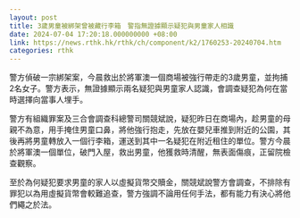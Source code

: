 ```yaml
---
layout: post
title: 3歲男童被綁架曾被藏行李箱　警指無證據顯示疑犯與男童家人相識
date: 2024-07-04 17:20:18.000000000 +08:00
link: https://news.rthk.hk/rthk/ch/component/k2/1760253-20240704.htm
categories: rthk
---
```


警方偵破一宗綁架案，今晨救出於將軍澳一個商場被強行帶走的3歲男童，並拘捕2名女子。警方表示，無證據顯示兩名疑犯與男童家人認識，會調查疑犯為何在當時選擇向當事人埋手。

警方有組織罪案及三合會調查科總警司關競斌說，疑犯昨日在商場內，趁男童的母親不為意，用手掩住男童口鼻，將他強行抱走，先放在嬰兒車推到附近的公園，其後再將男童轉放入一個行李箱，運送到其中一名疑犯在附近租住的單位。警方今晨於將軍澳一個單位，破門入屋，救出男童，他獲救時清醒，無表面傷痕，正留院檢查觀察。 

至於為何疑犯要求男童的家人以虛擬貨幣交贖金，關競斌說警方會調查，不排除有罪犯以為用虛擬貨幣會較難追查，警方強調不論用任何手法，都有能力有決心將他們繩之於法。
